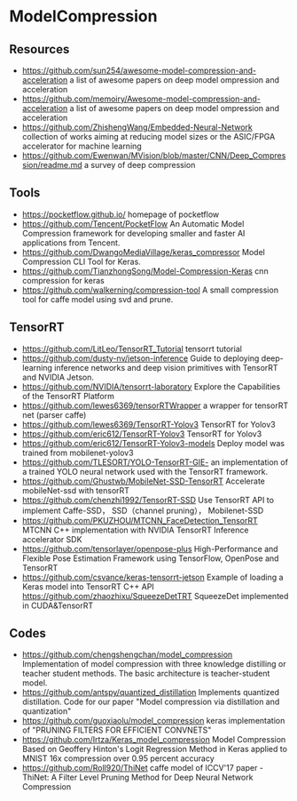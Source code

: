 # ModelCompression

## Resources
- https://github.com/sun254/awesome-model-compression-and-acceleration
a list of awesome papers on deep model ompression and acceleration
- https://github.com/memoiry/Awesome-model-compression-and-acceleration
a list of awesome papers on deep model ompression and acceleration
- https://github.com/ZhishengWang/Embedded-Neural-Network
collection of works aiming at reducing model sizes or the ASIC/FPGA accelerator for machine learning 
- https://github.com/Ewenwan/MVision/blob/master/CNN/Deep_Compression/readme.md
a survey of deep compression

## Tools
- https://pocketflow.github.io/
homepage of pocketflow
- https://github.com/Tencent/PocketFlow
An Automatic Model Compression framework for developing smaller and faster AI applications from Tencent.
- https://github.com/DwangoMediaVillage/keras_compressor
Model Compression CLI Tool for Keras.
- https://github.com/TianzhongSong/Model-Compression-Keras
cnn compression for keras
- https://github.com/walkerning/compression-tool
A small compression tool for caffe model using svd and prune.

## TensorRT
- https://github.com/LitLeo/TensorRT_Tutorial
tensorrt tutorial
- https://github.com/dusty-nv/jetson-inference
Guide to deploying deep-learning inference networks and deep vision primitives with TensorRT and NVIDIA Jetson. 
- https://github.com/NVIDIA/tensorrt-laboratory
Explore the Capabilities of the TensorRT Platform
- https://github.com/lewes6369/tensorRTWrapper
a wrapper for tensorRT net (parser caffe)
- https://github.com/lewes6369/TensorRT-Yolov3
TensorRT for Yolov3 
- https://github.com/eric612/TensorRT-Yolov3
TensorRT for Yolov3 
- https://github.com/eric612/TensorRT-Yolov3-models
Deploy model was trained from mobilenet-yolov3
- https://github.com/TLESORT/YOLO-TensorRT-GIE-
an implementation of a trained YOLO neural network used with the TensorRT framework. 
- https://github.com/Ghustwb/MobileNet-SSD-TensorRT
Accelerate mobileNet-ssd with tensorRT
- https://github.com/chenzhi1992/TensorRT-SSD
Use TensorRT API to implement Caffe-SSD， SSD（channel pruning）， Mobilenet-SSD 
- https://github.com/PKUZHOU/MTCNN_FaceDetection_TensorRT
MTCNN C++ implementation with NVIDIA TensorRT Inference accelerator SDK 
- https://github.com/tensorlayer/openpose-plus
High-Performance and Flexible Pose Estimation Framework using TensorFlow, OpenPose and TensorRT
- https://github.com/csvance/keras-tensorrt-jetson
Example of loading a Keras model into TensorRT C++ API 
https://github.com/zhaozhixu/SqueezeDetTRT
SqueezeDet implemented in CUDA&TensorRT 

## Codes
- https://github.com/chengshengchan/model_compression
Implementation of model compression with three knowledge distilling or teacher student methods. The basic architecture is teacher-student model.
- https://github.com/antspy/quantized_distillation
Implements quantized distillation. Code for our paper "Model compression via distillation and quantization" 
- https://github.com/guoxiaolu/model_compression
keras implementation of "PRUNING FILTERS FOR EFFICIENT CONVNETS"
- https://github.com/Irtza/Keras_model_compression
Model Compression Based on Geoffery Hinton's Logit Regression Method in Keras applied to MNIST 16x compression over 0.95 percent accuracy 
- https://github.com/Roll920/ThiNet
caffe model of ICCV'17 paper - ThiNet: A Filter Level Pruning Method for Deep Neural Network Compression
